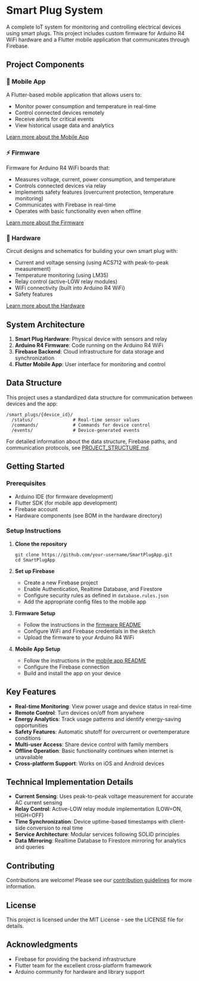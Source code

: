 # Smart Plug System

A complete IoT system for monitoring and controlling electrical devices using smart plugs. This project includes custom firmware for Arduino R4 WiFi hardware and a Flutter mobile application that communicates through Firebase.

## Project Components

### 📱 Mobile App

A Flutter-based mobile application that allows users to:
- Monitor power consumption and temperature in real-time
- Control connected devices remotely
- Receive alerts for critical events
- View historical usage data and analytics

[Learn more about the Mobile App](mobile_app/README.md)

### ⚡ Firmware

Firmware for Arduino R4 WiFi boards that:
- Measures voltage, current, power consumption, and temperature
- Controls connected devices via relay
- Implements safety features (overcurrent protection, temperature monitoring)
- Communicates with Firebase in real-time
- Operates with basic functionality even when offline

[Learn more about the Firmware](firmware/README.md)

### 🔌 Hardware

Circuit designs and schematics for building your own smart plug with:
- Current and voltage sensing (using ACS712 with peak-to-peak measurement)
- Temperature monitoring (using LM35)
- Relay control (active-LOW relay modules)
- WiFi connectivity (built into Arduino R4 WiFi)
- Safety features

[Learn more about the Hardware](firmware/schematic/README.md)

## System Architecture

1. **Smart Plug Hardware**: Physical device with sensors and relay
2. **Arduino R4 Firmware**: Code running on the Arduino R4 WiFi
3. **Firebase Backend**: Cloud infrastructure for data storage and synchronization
4. **Flutter Mobile App**: User interface for monitoring and control

## Data Structure

This project uses a standardized data structure for communication between devices and the app:

```
/smart_plugs/{device_id}/
  /status/               # Real-time sensor values
  /commands/             # Commands for device control
  /events/               # Device-generated events
```

For detailed information about the data structure, Firebase paths, and communication protocols, see [PROJECT_STRUCTURE.md](PROJECT_STRUCTURE.md).

## Getting Started

### Prerequisites

- Arduino IDE (for firmware development)
- Flutter SDK (for mobile app development)
- Firebase account
- Hardware components (see BOM in the hardware directory)

### Setup Instructions

1. **Clone the repository**
   ```
   git clone https://github.com/your-username/SmartPlugApp.git
   cd SmartPlugApp
   ```

2. **Set up Firebase**
   - Create a new Firebase project
   - Enable Authentication, Realtime Database, and Firestore
   - Configure security rules as defined in `database.rules.json`
   - Add the appropriate config files to the mobile app

3. **Firmware Setup**
   - Follow the instructions in the [firmware README](firmware/README.md)
   - Configure WiFi and Firebase credentials in the sketch
   - Upload the firmware to your Arduino R4 WiFi

4. **Mobile App Setup**
   - Follow the instructions in the [mobile app README](mobile_app/README.md)
   - Configure the Firebase connection
   - Build and install the app on your device

## Key Features

- **Real-time Monitoring**: View power usage and device status in real-time
- **Remote Control**: Turn devices on/off from anywhere
- **Energy Analytics**: Track usage patterns and identify energy-saving opportunities
- **Safety Features**: Automatic shutoff for overcurrent or overtemperature conditions
- **Multi-user Access**: Share device control with family members
- **Offline Operation**: Basic functionality continues when internet is unavailable
- **Cross-platform Support**: Works on iOS and Android devices

## Technical Implementation Details

- **Current Sensing**: Uses peak-to-peak voltage measurement for accurate AC current sensing
- **Relay Control**: Active-LOW relay module implementation (LOW=ON, HIGH=OFF)
- **Time Synchronization**: Device uptime-based timestamps with client-side conversion to real time
- **Service Architecture**: Modular services following SOLID principles
- **Data Mirroring**: Realtime Database to Firestore mirroring for analytics and queries

## Contributing

Contributions are welcome! Please see our [contribution guidelines](CONTRIBUTING.md) for more information.

## License

This project is licensed under the MIT License - see the LICENSE file for details.

## Acknowledgments

- Firebase for providing the backend infrastructure
- Flutter team for the excellent cross-platform framework
- Arduino community for hardware and library support
